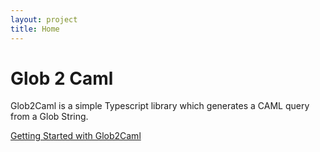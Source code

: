 ```yaml
---
layout: project
title: Home
---
```


# Glob 2 Caml

Glob2Caml is a simple Typescript library which generates a CAML query from a Glob String.

[Getting Started with Glob2Caml](/glob2caml/general/getting-started)